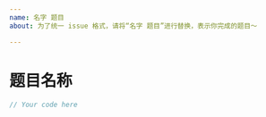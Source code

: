 ```yaml
---
name: 名字 题目
about: 为了统一 issue 格式，请将“名字 题目”进行替换，表示你完成的题目～

---
```


# 题目名称

```C
// Your code here
```

[提示]:tips "为了统一 issue 格式，大家最好按格式填写和替换～"
[提示]:tips "当然，最优雅的方式就是开一个 issue，多次提交你的代码，格式同上，那么 title 就只写你的名字就好了～"
